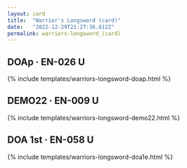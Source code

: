 ```yaml
---
layout: card
title:  "Warrior's Longsword (card)"
date:   "2022-12-29T21:27:36.612Z"
permalink: warriors-longsword_(card)
---
```


## DOAp &middot; EN-026 U

{% include templates/warriors-longsword-doap.html %}


## DEMO22 &middot; EN-009 U

{% include templates/warriors-longsword-demo22.html %}


## DOA 1st &middot; EN-058 U

{% include templates/warriors-longsword-doa1e.html %}
